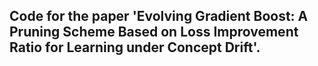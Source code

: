 ## Code for the paper 'Evolving Gradient Boost: A Pruning Scheme Based on Loss Improvement Ratio for Learning under Concept Drift'.
